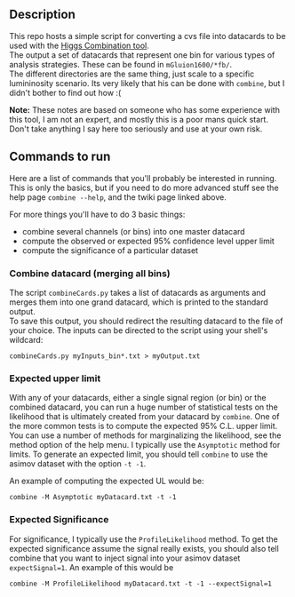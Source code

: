 ## Description

This repo hosts a simple script for converting a cvs file into datacards to be used with the 
[Higgs Combination tool](https://twiki.cern.ch/twiki/bin/view/CMS/SWGuideHiggsAnalysisCombinedLimit#How_to_run_the_tool).  
The output a set of datacards that represent one bin for various types of analysis strategies.  These can be found in `mGluion1600/*fb/`.  
The different directories are the same thing, just scale to a specific lumininosity scenario.  Its very likely that his can be done with 
`combine`, but I didn't bother to find out how :(

**Note:**  These notes are based on someone who has some experience with this tool, I am not an expert, and mostly this
is a poor mans quick start.  Don't take anything I say here too seriously and use at your own risk.

## Commands to run

Here are a list of commands that you'll probably be interested in running.  This is only the basics, but if you need to do more advanced stuff 
see the help page `combine --help`, and the twiki page linked above. 

For more things you'll have to do 3 basic things:

- combine several channels (or bins) into one master datacard
- compute the observed or expected 95% confidence level upper limit
- compute the significance of a particular dataset

### Combine datacard (merging all bins)

The script `combineCards.py` takes a list of datacards as arguments and merges them into one grand datacard, which is printed to the standard output.  
To save this output, you should redirect the resulting datacard to the file of your choice.  The inputs can be directed to the script using 
your shell's wildcard:

`combineCards.py myInputs_bin*.txt > myOutput.txt`

### Expected upper limit

With any of your datacards, either a single signal region (or bin) or the combined datacard, you can run a huge number of statistical tests
on the likelihood that is ultimately created from your datacard by `combine`.  One of the more common tests is to compute the expected 
95% C.L. upper limit.  You can use a number of methods for marginalizing the likelihood, see the method option of the help menu. I typically use
the `Asymptotic` method for limits.  To generate an expected limit, you should tell `combine` to use the asimov dataset with the option `-t -1`.

An example of computing the expected UL would be:

`combine -M Asymptotic myDatacard.txt -t -1`

### Expected Significance

For significance, I typically use the `ProfileLikelihood` method.  To get the expected significance assume the signal really exists, you 
should also tell combine that you want to inject signal into your asimov dataset `expectSignal=1`.  An example of this would be

`combine -M ProfileLikelihood myDatacard.txt -t -1 --expectSignal=1`

